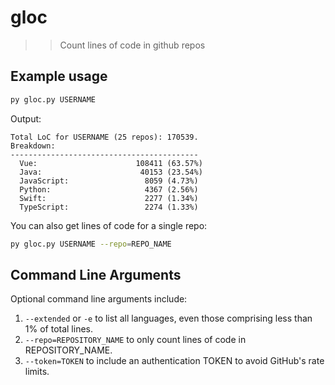 # gloc

>> Count lines of code in github repos

## Example usage

```bash
py gloc.py USERNAME
```

Output:

```
Total LoC for USERNAME (25 repos): 170539.
Breakdown:
------------------------------------------
  Vue:                      108411 (63.57%)
  Java:                      40153 (23.54%)
  JavaScript:                 8059 (4.73%)
  Python:                     4367 (2.56%)
  Swift:                      2277 (1.34%)
  TypeScript:                 2274 (1.33%)
```

You can also get lines of code for a single repo:

```bash
py gloc.py USERNAME --repo=REPO_NAME
```

## Command Line Arguments

Optional command line arguments include:

1. `--extended` or `-e` to list all languages, even those comprising less than 1% of total lines.
2. `--repo=REPOSITORY_NAME` to only count lines of code in REPOSITORY_NAME.
3. `--token=TOKEN` to include an authentication TOKEN to avoid GitHub's rate limits.
